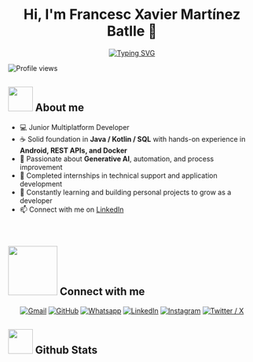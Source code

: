                                                                                    
<h1 align="center">Hi, I'm Francesc Xavier Martínez Batlle 👋</h1>

<div align="center">

<!-- Subtítulo animado que rota entre dos frases -->
[![Typing SVG](https://readme-typing-svg.demolab.com?font=Fira+Code&weight=700&size=26&pause=1200&center=true&vCenter=true&width=700&color=F7D747&lines=Junior+Multiplataform+Developer;IA+Generative)](https://git.io/typing-svg)

</div>

![Profile views](https://komarev.com/ghpvc/?username=xavki&label=Profile%20views&color=0e75b6&style=flat)


## <picture><img src = "https://github.com/7oSkaaa/7oSkaaa/blob/main/Images/about_me.gif?raw=true" width = 50px></picture> About me
- 💻 Junior Multiplatform Developer  
- ☕ Solid foundation in **Java / Kotlin / SQL** with hands-on experience in **Android, REST APIs, and Docker**  
- 🧠 Passionate about **Generative AI**, automation, and process improvement  
- 🧩 Completed internships in technical support and application development  
- 🚀 Constantly learning and building personal projects to grow as a developer  
- 📫 Connect with me on [LinkedIn](https://www.linkedin.com/in/xavi-martinez-7bb160182/)
<br>

## <picture> <img src="https://github.com/7oSkaaa/7oSkaaa/blob/main/Images/Connect-with-me.gif?raw=true" width="100px"> </picture> Connect with me
<p align="center">
	<a href="mailto:xavimb04@gmail.com"><img img src="https://img.shields.io/badge/gmail-%23EA4335.svg?style=plastic&logo=gmail&logoColor=white" alt="Gmail"/></a>
	<a href="https://github.com/xavki"><img src="https://img.shields.io/badge/github-%23181717.svg?style=plastic&logo=github&logoColor=white" alt="GitHub"/></a>
	<a href="https://wa.me/34640606054"><img src="https://img.shields.io/badge/whatsapp-%2325D366.svg?style=plastic&logo=whatsapp&logoColor=white" alt="Whatsapp"/></a>
	<a href="www.linkedin.com/in/xavi-martinez-dev"><img src="https://img.shields.io/badge/linkedin-%230A66C2.svg?style=plastic&logo=linkedin&logoColor=white" alt="LinkedIn"/></a>
	<a href="https://www.instagram.com/xavi.m.b_/"><img src="https://img.shields.io/badge/instagram-%23E4405F.svg?style=plastic&logo=instagram&logoColor=white" alt="Instagram"/></a>
  <a href="https://x.com/Xavimb04" target="_blank"><img src="https://img.shields.io/badge/Twitter%20(X)-%23000000.svg?style=plastic&logo=x&logoColor=white" alt="Twitter / X"/></a>
</p>


## <picture> <img src = "https://github.com/7oSkaaa/7oSkaaa/blob/main/Images/Statistics.gif?raw=true" width = 50px>  </picture> Github Stats


<!--
**xavki/Xavki** is a ✨ _special_ ✨ repository because its `README.md` (this file) appears on your GitHub profile.

Here are some ideas to get you started:

- 🔭 I’m currently working on ...
- 🌱 I’m currently learning ...
- 👯 I’m looking to collaborate on ...
- 🤔 I’m looking for help with ...
- 💬 Ask me about ...
- 📫 How to reach me: ...
- 😄 Pronouns: ...
- ⚡ Fun fact: ...
-->

